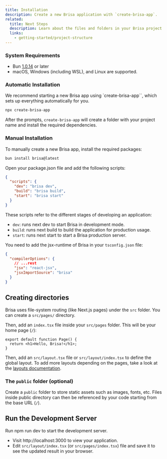 ```yaml
---
title: Installation
description: Create a new Brisa application with `create-brisa-app`.
related:
  title: Next Steps
  description: Learn about the files and folders in your Brisa project.
  links:
    - getting-started/project-structure
---
```


### System Requirements

- Bun [1.0.14](https://bun.sh/) or later
- macOS, Windows (including WSL), and Linux are supported.

### Automatic Installation

We recommend starting a new Brisa app using `create-brisa-app``, which sets up everything automatically for you.

```sh
npx create-brisa-app
```

After the prompts, `create-brisa-app` will create a folder with your project name and install the required dependencies.

### Manual Installation

To manually create a new Brisa app, install the required packages:

```sh
bun install brisa@latest
```

Open your package.json file and add the following scripts:

```json
{
  "scripts": {
    "dev": "brisa dev",
    "build": "brisa build",
    "start": "brisa start"
  }
}
```

These scripts refer to the different stages of developing an application:

- `dev`: runs next dev to start Brisa in development mode.
- `build`: runs next build to build the application for production usage.
- `start`: runs next start to start a Brisa production server.

You need to add the jsx-runtime of Brisa in your `tsconfig.json` file:

```json
{
  "compilerOptions": {
    // ...rest
    "jsx": "react-jsx",
    "jsxImportSource": "brisa"
  }
}
```

## Creating directories

Brisa uses file-system routing (like Next.js pages) under the `src` folder. You can create a `src/pages/` directory.

Then, add an `index.tsx` file inside your `src/pages` folder. This will be your home page (`/`):

```tsx
export default function Page() {
  return <h1>Hello, Brisa!</h1>;
}
```

Then, add an `src/layout.tsx` file or `src/layout/index.tsx` to define the global layout. To add more layouts depending on the pages, take a look at the [layouts documentation](/docs/app/layouts.md).

### The `public` folder (optional)

Create a `public` folder to store static assets such as images, fonts, etc. Files inside public directory can then be referenced by your code starting from the base URL (`/`).

## Run the Development Server

Run npm run dev to start the development server.

- Visit http://localhost:3000 to view your application.
- Edit `src/layout/index.tsx` (or `src/pages/index.tsx`) file and save it to see the updated result in your browser.
